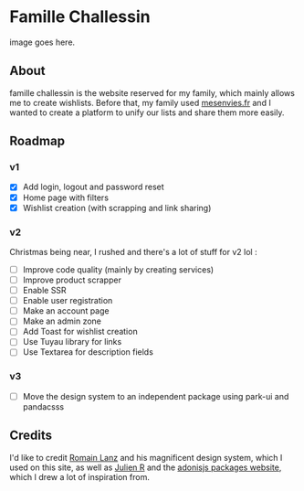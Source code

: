 # Famille Challessin
image goes here.

## About
famille challessin is the website reserved for my family, which mainly allows me to create wishlists. 
Before that, my family used [mesenvies.fr](https://www.mesenvies.fr) and I wanted to create a platform to unify our lists and share them more easily.

## Roadmap
### v1
- [x] Add login, logout and password reset
- [x] Home page with filters
- [x] Wishlist creation (with scrapping and link sharing)

### v2
Christmas being near, I rushed and there's a lot of stuff for v2 lol :
- [ ] Improve code quality (mainly by creating services)
- [ ] Improve product scrapper
- [ ] Enable SSR
- [ ] Enable user registration
- [ ] Make an account page
- [ ] Make an admin zone
- [ ] Add Toast for wishlist creation
- [ ] Use Tuyau library for links
- [ ] Use Textarea for description fields

### v3
- [ ] Move the design system to an independent package using park-ui and pandacsss

## Credits
I'd like to credit [Romain Lanz](https://github.com/romainlanz) and his magnificent design system, which I used on this site, as well as [Julien R](https://github.com/Julien-R44) and the [adonisjs packages website](https://github.com/adonisjs-community/adonis-packages), which I drew a lot of inspiration from.

